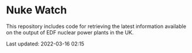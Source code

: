 # Nuke Watch

This repository includes code for retrieving the latest information available on the output of EDF nuclear power plants in the UK.

Last updated: 2022-03-16 02:15